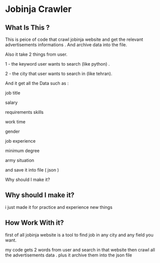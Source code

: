 
# Jobinja Crawler




## What Is This ?


This is peice of code that crawl jobinja website and get the relevant advertisements informations . And archive data into the file.

Also it take 2 things from user. 

1 - the keyword user wants to search (like python) .

  2 - the city that user wants to search in (like tehran).
  
  And it get all the Data such as :

job title

salary

requirements skills

work time

gender

job experience

minimum degree

army situation

and save it into file ( json )

Why should I make it?


## Why should I make it?

i just made it for practice and experience new things

## How Work With it?
first of all jobinja website is a tool to find job in any city and any field you want.

my code gets 2 words from user and search in that website then crawl all the advertisements data . plus it archive them into the json file 


